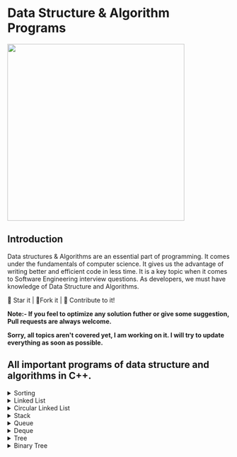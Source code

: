 # Data Structure & Algorithm Programs

<p align="left">
  <img width="400" src="https://res.cloudinary.com/teepublic/image/private/s--AKRfPTdo--/t_Resized%20Artwork/c_fit,g_north_west,h_954,w_954/co_000000,e_outline:48/co_000000,e_outline:inner_fill:48/co_ffffff,e_outline:48/co_ffffff,e_outline:inner_fill:48/co_bbbbbb,e_outline:3:1000/c_mpad,g_center,h_1260,w_1260/b_rgb:eeeeee/c_limit,f_auto,h_630,q_90,w_630/v1591365438/production/designs/11020583_0.jpg">
</p>

## Introduction
Data structures & Algorithms are an essential part of programming. It comes under the fundamentals of computer science. It gives us the advantage of writing better and efficient code in less time. It is a key topic when it comes to Software Engineering interview questions. As developers, we must have knowledge of Data Structure and Algorithms.

🌟 Star it | 🍴Fork it | 🤝 Contribute to it!

<b> Note:- If you feel to optimize any solution futher or give some suggestion, Pull requests are always welcome.</b>

<b> Sorry, all topics aren't covered yet, I am working on it. I will try to update everything as soon as possible. </b>

## All important programs of data structure and algorithms in C++.

<details>
  <summary>Sorting</summary>
  <ol>
    <li> <a href="https://github.com/jayendra1107/data-structure-and-algorithms/blob/main/Sorting/01_bubble_sort.cpp">Bubble Sort</a> </li>
    <li> <a href="https://github.com/jayendra1107/data-structure-and-algorithms/blob/main/Sorting/02_selection_sort.cpp">Selection Sort</a></li>
    <li> <a href="https://github.com/jayendra1107/data-structure-and-algorithms/blob/main/Sorting/03_insertion_sort.cpp">Insertion Sort</a></li>
    <li> <a href="https://github.com/jayendra1107/data-structure-and-algorithms/blob/main/Sorting/04_merge_sort.cpp">Merge Sort</a></li>
    <li> <a href="https://github.com/jayendra1107/data-structure-and-algorithms/blob/main/Sorting/05_quick_sort_lomuto.cpp">Quick Sort using lomuto partition</a></li>
  </ol>
</details>

<details>
  <summary>Linked List</summary>
  <ol>
    <li> <a href="https://github.com/jayendra1107/Data-Structure-Programs/blob/main/Linked%20List/01_Node.cpp">Creating linked list node.</a></li>
    <li> <a href="https://github.com/jayendra1107/Data-Structure-Programs/blob/main/Linked%20List/02_print_linked_list.cpp">Printing a linked list.</a> (Recursive and Iterative Both)</li>
    <li> <a href="https://github.com/jayendra1107/Data-Structure-Programs/blob/main/Linked%20List/03_insert_node.cpp">Inserting a node at ith position.</a> (Recursive and Iterative Both)</li>
    <li> <a href="https://github.com/jayendra1107/Data-Structure-Programs/blob/main/Linked%20List/04_delete_node.cpp">Deleting a node at ith position.</a> (Recursive and Iterative Both)</li>
    <li> <a href="https://github.com/jayendra1107/Data-Structure-Programs/blob/main/Linked%20List/05_search_in_linked_list.cpp">Searching an element in linked list.</a> (Recursive and Iterative Both)</li>
    <li> <a href="https://github.com/jayendra1107/Data-Structure-Programs/blob/main/Linked%20List/06_middle_of_linked_list.cpp">Finding middle element of linked list.</a> </li>
    <li> <a href="https://github.com/jayendra1107/Data-Structure-Programs/blob/main/Linked%20List/07_nth_node_from_end.cpp">Finding nth node from the end.</a></li>
    <li> <a href="https://github.com/jayendra1107/Data-Structure-Programs/blob/main/Linked%20List/08_reverse_linked_list.cpp">Reversing a linked list.</a> (Recursive and Iterative Both)</li>
    <li> <a href="https://github.com/jayendra1107/Data-Structure-Programs/blob/main/Linked%20List/09_sorted_insert.cpp">Inserting a node in sorted linked list.</a></li>
    <li> <a href="https://github.com/jayendra1107/Data-Structure-Programs/blob/main/Linked%20List/10_remove_duplicates_from_sorted_linked_list.cpp">Removing duplicates from a sorted linked list.</a></li>
    <li> <a href="https://github.com/jayendra1107/Data-Structure-Programs/blob/main/Linked%20List/11_merge_two_sorted_linked_lists.cpp">Merge two sorted linked lists.</a></li>
    <li> <a href="https://github.com/jayendra1107/Data-Structure-Programs/blob/main/Linked%20List/12_merge_sort_linked_list.cpp">Sorting linked list using merge sort.</a></li>
  </ol>
</details>

<details>
  <summary>Circular Linked List</summary>
  <ol>
    <li><a href="https://github.com/jayendra1107/data-structure-and-algorithms/blob/main/Circular%20Linked%20List/01_print_circular_linked_list.cpp">Print circular linked list.</a></li>
    <li><a href="https://github.com/jayendra1107/data-structure-and-algorithms/blob/main/Circular%20Linked%20List/02_insert_at_begining.cpp">Insert node at the begining of a circular linked list.</a></li>
    <li><a href="https://github.com/jayendra1107/data-structure-and-algorithms/blob/main/Circular%20Linked%20List/03_insert_at_end.cpp">Insert node at the end of a circular linked list.</a></li>
    <li><a href="https://github.com/jayendra1107/data-structure-and-algorithms/blob/main/Circular%20Linked%20List/04_delete_head_of_circular_linked_list.cpp">Delete head of the circular linked list.</a></li>
    <li><a href="https://github.com/jayendra1107/data-structure-and-algorithms/blob/main/Circular%20Linked%20List/05_delete_ith_node_of_circular_linked_list.cpp">Delete ith node of the circular linked list.</a></li>
    <li><a href="https://github.com/jayendra1107/data-structure-and-algorithms/blob/main/Circular%20Linked%20List/06_insert_node_at_ith_position.cpp">Insert a node at ith position in a circular linked list</a></li>
  </ol>
</details>

<details>
  <summary>Stack</summary>
  <ol>
    <li><a href="https://github.com/jayendra1107/data-structure-and-algorithms/blob/main/Stack/01_StackUsingArray.cpp">Stack using arrays.</a></li>
    <li><a href="https://github.com/jayendra1107/data-structure-and-algorithms/blob/main/Stack/02_StackUsingDynamicArray.cpp">Stack using dynamic arrays.</a></li>
    <li><a href="https://github.com/jayendra1107/data-structure-and-algorithms/blob/main/Stack/03_StackUsingTemplate.cpp">Stack using templates in arrays.</a></li>
    <li><a href="https://github.com/jayendra1107/data-structure-and-algorithms/blob/main/Stack/04_StackUsingLinkedList.cpp">Stack using linked list.</a></li>
    <li><a href="https://github.com/jayendra1107/data-structure-and-algorithms/blob/main/Stack/05_InbuiltStack.cpp">Inbuilt stack library.</a></li>
    <li><a href="https://github.com/jayendra1107/data-structure-and-algorithms/blob/main/Stack/06_BalancedParenthesis.cpp">Balanced parenthesis problem using stack.</a></li>
  </ol>
</details>

<details>
  <summary>Queue</summary>
  <ol>
    <li><a href="https://github.com/jayendra1107/data-structure-and-algorithms/blob/main/Queue/01_QueueUsingArray.cpp">Queue using arrays.</a></li>
    <li><a href="https://github.com/jayendra1107/data-structure-and-algorithms/blob/main/Queue/02_QueueUsingDynamicArray.cpp">Queue using dynamic arrays.</a></li>
    <li><a href="https://github.com/jayendra1107/data-structure-and-algorithms/blob/main/Queue/03_QueueUsingLinkedList.cpp">Queue using linked list.</a></li>
    <li><a href="https://github.com/jayendra1107/data-structure-and-algorithms/blob/main/Queue/04_InbuiltQueue.cpp">Inbuilt queue library.</a></li>
  </ol>
</details>

<details>
  <summary>Deque</summary>
  <ol>
    <li><a href="https://github.com/jayendra1107/data-structure-and-algorithms/blob/main/Deque/01_DequeUsingArray.cpp">Deque using arrays.</a></li>
    <li><a href="https://github.com/jayendra1107/data-structure-and-algorithms/blob/main/Deque/02_DequeUsingLinkedList.cpp">Deque using linked list.</a></li>
    <li><a href="https://github.com/jayendra1107/data-structure-and-algorithms/blob/main/Deque/03_InbuiltDeque.cpp">Inbuilt deque library.</a></li>
  </ol>
</details>

<details>
  <summary>Tree</summary>
  <ol>
    <li><a href="https://github.com/jayendra1107/data-structure-and-algorithms/blob/main/Tree/01_PrintTree.cpp">Print a tree.</a></li>
    <li><a href="https://github.com/jayendra1107/data-structure-and-algorithms/blob/main/Tree/02_TakeTreeInput.cpp">Take tree input.</a></li>
    <li><a href="https://github.com/jayendra1107/data-structure-and-algorithms/blob/main/Tree/03_CountTreeNodes.cpp">Count total number of nodes in a tree.</a></li>
    <li><a href="https://github.com/jayendra1107/data-structure-and-algorithms/blob/main/Tree/04_SumOfTreeNodes.cpp">Calculating sum of all nodes in a tree.</a></li>
    <li><a href="https://github.com/jayendra1107/data-structure-and-algorithms/blob/main/Tree/05_MaxOfTreeNodes.cpp">Finding maximum element in a tree.</a></li>
    <li><a href="https://github.com/jayendra1107/data-structure-and-algorithms/blob/main/Tree/06_HeightOfTree.cpp">Calculating height of a tree.</a></li>
    <li><a href="https://github.com/jayendra1107/data-structure-and-algorithms/blob/main/Tree/07_PrintTreeNodesAtDepthK.cpp">Printing all nodes at K depth from the root node.</a></li>
    <li><a href="https://github.com/jayendra1107/data-structure-and-algorithms/blob/main/Tree/08_CountLeafNodes.cpp">Counting total number of leaf nodes in a tree.</a></li>
    <li><a href="https://github.com/jayendra1107/data-structure-and-algorithms/blob/main/Tree/09_PreOrderTraversal.cpp">Pre-order tree traversal.</a></li>
    <li><a href="https://github.com/jayendra1107/data-structure-and-algorithms/blob/main/Tree/10_PostOrderTraversal.cpp">Post-order tree traversal.</a></li>
  </ol>
</details>

<details>
  <summary>Binary Tree</summary>
  <ol>
    <li><a href="https://github.com/jayendra1107/data-structure-and-algorithms/blob/main/Binary%20Tree/01_PrintBinaryTree.cpp">Print binary tree.</a></li>
    <li><a href="https://github.com/jayendra1107/data-structure-and-algorithms/blob/main/Binary%20Tree/02_TakeBinaryTreeInput.cpp">Take input for binary tree.</a></li>
    <li><a href="https://github.com/jayendra1107/data-structure-and-algorithms/blob/main/Binary%20Tree/03_NoOfNodesInBinaryTree.cpp">Count total number of nodes in a binary tree.</a></li>
    <li><a href="https://github.com/jayendra1107/data-structure-and-algorithms/blob/main/Binary%20Tree/04_HeightOfBinaryTree.cpp">Calculating height of a binary tree.</a></li>
    <li><a href="https://github.com/jayendra1107/data-structure-and-algorithms/blob/main/Binary%20Tree/05_FindANodeInBinaryTree.cpp">Finding a node in a binary tree.</a></li>
    <li><a href="https://github.com/jayendra1107/data-structure-and-algorithms/blob/main/Binary%20Tree/06_MirrorOfBinaryTree.cpp">Creating mirror of a binary tree.</a></li>
    <li><a href="https://github.com/jayendra1107/data-structure-and-algorithms/blob/main/Binary%20Tree/07_BinaryTreeTraversals.cpp">Pre, post and in-order traversal of binary tree.</a></li>
  </ol>
</details>

